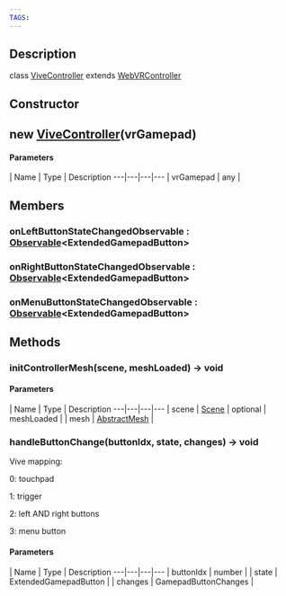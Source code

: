 ```yaml
---
TAGS:
---
```

## Description

class [ViveController](/classes/3.1/ViveController) extends [WebVRController](/classes/3.1/WebVRController)



## Constructor

## new [ViveController](/classes/3.1/ViveController)(vrGamepad)



#### Parameters
 | Name | Type | Description
---|---|---|---
 | vrGamepad | any | 

## Members

### onLeftButtonStateChangedObservable : [Observable](/classes/3.1/Observable)&lt;ExtendedGamepadButton&gt;


### onRightButtonStateChangedObservable : [Observable](/classes/3.1/Observable)&lt;ExtendedGamepadButton&gt;


### onMenuButtonStateChangedObservable : [Observable](/classes/3.1/Observable)&lt;ExtendedGamepadButton&gt;


## Methods

### initControllerMesh(scene, meshLoaded) &rarr; void



#### Parameters
 | Name | Type | Description
---|---|---|---
 | scene | [Scene](/classes/3.1/Scene) | 
optional | meshLoaded |  | mesh | [AbstractMesh](/classes/3.1/AbstractMesh) | 

### handleButtonChange(buttonIdx, state, changes) &rarr; void

Vive mapping:

0: touchpad

1: trigger

2: left AND right buttons

3: menu button

#### Parameters
 | Name | Type | Description
---|---|---|---
 | buttonIdx | number | 
 | state | ExtendedGamepadButton | 
 | changes | GamepadButtonChanges | 
